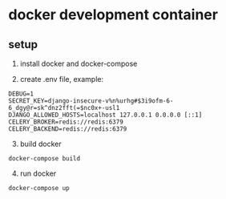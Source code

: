 # docker development container
## setup

1. install docker and docker-compose

2. create .env file, example:
```
DEBUG=1
SECRET_KEY=django-insecure-v%n%urhg#$3i9ofm-6-6_dgy@r=sk^dnz2fft(=$nc0x+-usl1
DJANGO_ALLOWED_HOSTS=localhost 127.0.0.1 0.0.0.0 [::1]
CELERY_BROKER=redis://redis:6379
CELERY_BACKEND=redis://redis:6379
```

3. build docker
```
docker-compose build
```

4. run docker
```
docker-compose up
```
